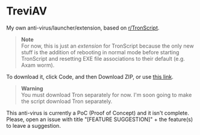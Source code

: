 # TreviAV
My own anti-virus/launcher/extension, based on [r/TronScript](https://old.reddit.com/r/TronScript/).

> **Note**\
> For now, this is just an _extension_ for TronScript because the only new stuff is the addition of rebooting in normal mode before starting TronScript and resetting EXE file associations to their default (e.g. Axam worm).

To download it, click Code, and then Download ZIP, or use [this link](https://github.com/aritz331/TreviAV/archive/refs/heads/main.zip).

> **Warning**\
> You must download Tron separately for now. I'm soon going to make the script download Tron separately.

This anti-virus is currently a PoC (Proof of Concept) and it isn't complete.\
Please, open an issue with title "[FEATURE SUGGESTION]" + the feature(s) to leave a suggestion.
